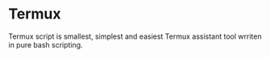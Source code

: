 # Termux
Termux script is smallest, simplest and easiest Termux assistant tool wrriten in pure bash scripting.
